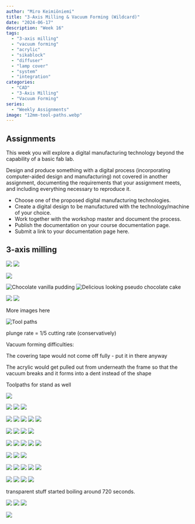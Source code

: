 ```yaml
---
author: "Miro Keimiöniemi"
title: "3-Axis Milling & Vacuum Forming (Wildcard)"
date: "2024-06-17"
description: "Week 16"
tags: 
  - "3-axis milling"
  - "vacuum forming"
  - "acrylic"
  - "sikablock"
  - "diffuser"
  - "lamp cover"
  - "system"
  - "integration"
categories: 
  - "CAD"
  - "3-Axis Milling"
  - "Vacuum Forming"
series: 
  - "Weekly Assignments"
image: "12mm-tool-paths.webp"
---
```


## Assignments

This week you will explore a digital manufacturing technology beyond the capability of a basic fab lab.

Design and produce something with a digital process (incorporating computer-aided design and manufacturing) not covered in another assignment, documenting the requirements that your assignment meets, and including everything necessary to reproduce it.

- Choose one of the proposed digital manufacturing technologies.
- Create a digital design to be manufactured with the technology/machine of your choice.
- Work together with the workshop master and document the process.
- Publish the documentation on your course documentation page.
- Submit a link to your documentation page here.

## 3-axis milling

![](measuring-milling-bit.webp)
![](milling-bit.webp)

![](cut-sikablock.webp)

![Chocolate vanilla pudding](prolab-glue.webp)
![Delicious looking pseudo chocolate cake](chocolate-cake.webp)

![](making-a-monolith.webp)
![](glue-setting.webp)

More images here

![Tool paths](12mm-tool-paths.webp)


plunge rate = 1/5 cutting rate (conservatively)



Vacuum forming difficulties: 

The covering tape would not come off fully - put it in there anyway

The acrylic would get pulled out from underneath the frame so that the vacuum breaks and it forms into a dent instead of the shape



Toolpaths for stand as well


![](milled-foam.webp)

![](fastening-sikablock.webp)
![](milling-sikablock.webp)
![](milled-sikablock.webp)

![](sanding-sikablock.webp)
![](removing-1.webp)
![](removing-2.webp)
![](removing-3.webp)
![](removing-4.webp)

![](removed.webp)
![](wet-paper.webp)
![](spraykit.webp)
![](sprayed.webp)

![](preparing-model.webp)
![](first-vacuum-attempt.webp)
![](second-attempt.webp)
![](fourth-attempt.webp)
![](thin-acrylic.webp)

![](sawing-acrylic.webp)
![](sanding-acrylic.webp)
![](loaded-material.webp)

![](first-success.webp)
![](heat-gunning.webp)
![](acute-processing.webp)
![](blowing-air.webp)
![](first-success-out.webp)

![](bigger-setup.webp)
![](big-success.webp)
![](small-success.webp)
![](great-fillets.webp)

transparent stuff started boiling around 720 seconds.

![](heat-monitor.webp)
![](risky-margin.webp)
![](vacuum-former-settings.webp)

![](evolution-of-vacuum-pressed.webp)















